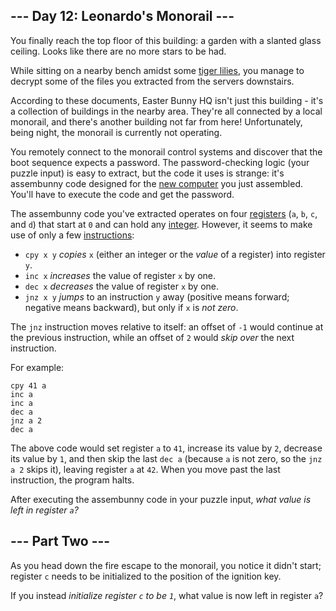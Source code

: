 ﻿
## --- Day 12: Leonardo's Monorail ---

You finally reach the top floor of this building: a garden with a slanted glass ceiling. Looks like there are no more stars to be had.

While sitting on a nearby bench amidst some  [tiger lilies](https://www.google.com/search?q=tiger+lilies&tbm=isch), you manage to decrypt some of the files you extracted from the servers downstairs.

According to these documents, Easter Bunny HQ isn't just this building - it's a collection of buildings in the nearby area. They're all connected by a local monorail, and there's another building not far from here! Unfortunately, being night, the monorail is currently not operating.

You remotely connect to the monorail control systems and discover that the boot sequence expects a password. The password-checking logic (your puzzle input) is easy to extract, but the code it uses is strange: it's  assembunny  code designed for the  [new computer](https://adventofcode.com/2016/day/11)  you just assembled. You'll have to execute the code and get the password.

The assembunny code you've extracted operates on four  [registers](https://en.wikipedia.org/wiki/Processor_register)  (`a`,  `b`,  `c`, and  `d`) that start at  `0`  and can hold any  [integer](https://en.wikipedia.org/wiki/Integer). However, it seems to make use of only a few  [instructions](https://en.wikipedia.org/wiki/Instruction_set):

-   `cpy x y`  _copies_  `x`  (either an integer or the  _value_  of a register) into register  `y`.
-   `inc x`  _increases_  the value of register  `x`  by one.
-   `dec x`  _decreases_  the value of register  `x`  by one.
-   `jnz x y`  _jumps_  to an instruction  `y`  away (positive means forward; negative means backward), but only if  `x`  is  _not zero_.

The  `jnz`  instruction moves relative to itself: an offset of  `-1`  would continue at the previous instruction, while an offset of  `2`  would  _skip over_  the next instruction.

For example:

```
cpy 41 a
inc a
inc a
dec a
jnz a 2
dec a

```

The above code would set register  `a`  to  `41`, increase its value by  `2`, decrease its value by  `1`, and then skip the last  `dec a`  (because  `a`  is not zero, so the  `jnz a 2`  skips it), leaving register  `a`  at  `42`. When you move past the last instruction, the program halts.

After executing the assembunny code in your puzzle input,  _what value is left in register  `a`?_

## --- Part Two ---

As you head down the fire escape to the monorail, you notice it didn't start; register  `c`  needs to be initialized to the position of the ignition key.

If you instead  _initialize register  `c`  to be  `1`_, what value is now left in register  `a`?